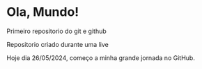 # Ola, Mundo!
Primeiro repositorio do git e github

Repositorio criado durante uma live

Hoje dia 26/05/2024, começo a minha grande jornada no GitHub.

